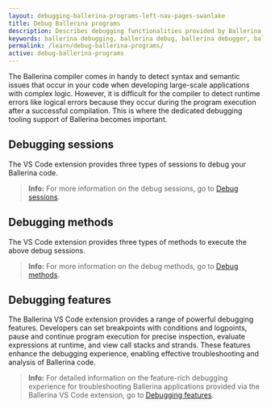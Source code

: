 ```yaml
---
layout: debugging-ballerina-programs-left-nav-pages-swanlake
title: Debug Ballerina programs
description: Describes debugging functionalities provided by Ballerina in Visual Studio Code.  
keywords: ballerina debugging, ballerina debug, ballerina debugger, ballerina vscode
permalink: /learn/debug-ballerina-programs/
active: debug-ballerina-programs
---
```


The Ballerina compiler comes in handy to detect syntax and semantic issues that occur in your code when developing large-scale applications with complex logic. However, it is difficult for the compiler to detect runtime errors like logical errors because they occur during the program execution after a successful compilation. This is where the dedicated debugging tooling support of Ballerina becomes important.

## Debugging sessions

The VS Code extension provides three types of sessions to debug your Ballerina code.

>**Info:** For more information on the debug sessions, go to <a href="https://wso2.com/ballerina/vscode/docs/debug-the-code/debugging-overview/#debugging-sessions" target="_blank">Debug sessions</a>.

## Debugging methods

The VS Code extension provides three types of methods to execute the above debug sessions.

>**Info:** For more information on the debug methods, go to <a href="https://wso2.com/ballerina/vscode/docs/debug-the-code/debugging-overview/#debugging-methods" target="_blank">Debug methods</a>.

## Debugging features

The Ballerina VS Code extension provides a range of powerful debugging features. Developers can set breakpoints with conditions and logpoints, pause and continue program execution for precise inspection, evaluate expressions at runtime, and view call stacks and strands. These features enhance the debugging experience, enabling effective troubleshooting and analysis of Ballerina code.

>**Info:** For detailed information on the feature-rich debugging experience for troubleshooting Ballerina applications provided via the Ballerina VS Code extension, go to <a href="https://wso2.com/ballerina/vscode/docs/debug-the-code/debugging-features" target="_blank">Debugging features</a>.
